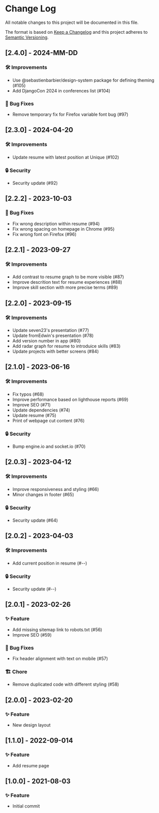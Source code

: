 
# Change Log
All notable changes to this project will be documented in this file.
 
The format is based on [Keep a Changelog](http://keepachangelog.com/)
and this project adheres to [Semantic Versioning](http://semver.org/).
 
<!---
## [Unreleased] - yyyy-mm-dd

### ✨ Feature – for new features
### 🛠 Improvements – for general improvements
### 🚨 Changed – for changes in existing functionality
### ⚠️ Deprecated – for soon-to-be removed features
### 📚 Documentation – for documentation update
### 🗑 Removed – for removed features
### 🐛 Bug Fixes – for any bug fixes
### 🔒 Security – in case of vulnerabilities
### 🏗 Chore – for tidying code

See for sample https://raw.githubusercontent.com/favoloso/conventional-changelog-emoji/master/CHANGELOG.md
-->

## [2.4.0] - 2024-MM-DD
### 🛠 Improvements
- Use @sebastienbarbier/design-system package for defining theming (#105) 
- Add DjangoCon 2024 in conferences list (#104)
### 🐛 Bug Fixes
- Remove temporary fix for Firefox variable font bug (#97)

## [2.3.0] - 2024-04-20
### 🛠 Improvements
- Update resume with latest position at Unique (#102)
### 🔒 Security
- Security update (#92)

## [2.2.2] - 2023-10-03
### 🐛 Bug Fixes
- Fix wrong description within resume (#94) 
- Fix wrong spacing on homepage in Chrome (#95)
- Fix wrong font on Firefox (#96) 

## [2.2.1] - 2023-09-27
### 🛠 Improvements
- Add contrast to resume graph to be more visible (#87)
- Improve descrition text for resume experiences (#88)
- Improve skill section with more precise terms (#89)

## [2.2.0] - 2023-09-15
### 🛠 Improvements
- Update seven23's presentation (#77)
- Update fromEdwin's presentation (#78)
- Add version number in app (#80)
- Add radar graph for resume to introduice skills (#83)
- Update projects with better screens (#84)

## [2.1.0] - 2023-06-16
### 🛠 Improvements
- Fix typos (#68) 
- Improve performance based on lighthouse reports (#69)
- Improve SEO (#71)
- Update dependencies (#74)
- Update resume (#75)
- Print of webpage cut content (#76)
### 🔒 Security
- Bump engine.io and socket.io (#70) 

## [2.0.3] - 2023-04-12
### 🛠 Improvements
- Improve responsiveness and styling (#66)
- Minor changes in footer (#65)
### 🔒 Security
- Security update (#64)

## [2.0.2] - 2023-04-03
### 🛠 Improvements
- Add current position in resume (#--)
### 🔒 Security
- Security update (#--)

## [2.0.1] - 2023-02-26
### ✨ Feature
- Add missing sitemap link to robots.txt (#56)
- Improve SEO (#59)
### 🐛 Bug Fixes
- Fix header alignment with text on mobile (#57)
### 🏗 Chore
- Remove duplicated code with different styling (#58)

## [2.0.0] - 2023-02-20
### ✨ Feature
- New design layout

## [1.1.0] - 2022-09-014
### ✨ Feature
- Add resume page

## [1.0.0] - 2021-08-03
### ✨ Feature
- Initial commit
